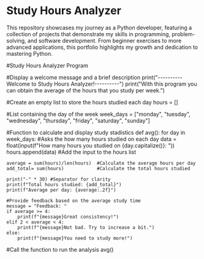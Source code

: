 # Study Hours Analyzer
This repository showcases my journey as a Python developer, featuring a collection of projects that demonstrate my skills in programming, problem-solving, and software development. From beginner exercises to more advanced applications, this portfolio highlights my growth and dedication to mastering Python.

#Study Hours Analyzer Program

#Display a welcome message and a brief description
print("----------Welcome to Study Hours Analyzer!----------")
print("With this program you can obtain the average of the hours that you study per week.") 

#Create an empty list to store the hours studied each day
hours = []

#List containing the day of the week
week_days = ["monday", "tuesday", "wednesday", "thursday", "friday", "saturday", "sunday"] 

#Function to calculate and display study stadistics
def avg():
    for day in week_days:
        #Asks the how many hours studied on each day
        data = float(input(f"How many hours you studied on {day.capitalize()}: ")) 
        hours.append(data) #Add the input to the hours list
    
    average = sum(hours)/len(hours)  #Calculate the average hours per day
    add_total= sum(hours)            #Calculate the total hours studied

    print("-" * 30) #Separator for clarity
    print(f"Total hours studied: {add_total}")
    print(f"Average per day: {average:.2f}")

    #Provide feedback based on the average study time
    message = "Feedback: "
    if average >= 4:
        print(f"{message}Great consistency!")
    elif 2 < average < 4:
        print(f"{message}Not bad. Try to increase a bit.")
    else:
        print(f"{message}You need to study more!")

#Call the function to run the analysis
avg()
